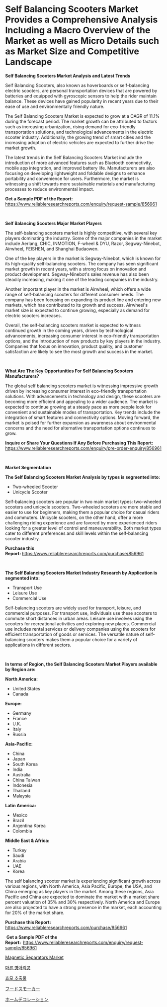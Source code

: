 <p><h1>Self Balancing Scooters Market Provides a Comprehensive Analysis Including a Macro Overview of the Market as well as Micro Details such as Market Size and Competitive Landscape</h1></p><p><strong>Self Balancing Scooters Market Analysis and Latest Trends</strong></p>
<p><p>Self Balancing Scooters, also known as hoverboards or self-balancing electric scooters, are personal transportation devices that are powered by batteries and equipped with gyroscopic sensors to help the rider maintain balance. These devices have gained popularity in recent years due to their ease of use and environmentally friendly nature.</p><p>The Self Balancing Scooters Market is expected to grow at a CAGR of 11.1% during the forecast period. The market growth can be attributed to factors such as increasing urbanization, rising demand for eco-friendly transportation solutions, and technological advancements in the electric scooter industry. Additionally, the growing trend of smart cities and the increasing adoption of electric vehicles are expected to further drive the market growth.</p><p>The latest trends in the Self Balancing Scooters Market include the introduction of more advanced features such as Bluetooth connectivity, mobile app integration, and improved battery life. Manufacturers are also focusing on developing lightweight and foldable designs to enhance portability and convenience for users. Furthermore, the market is witnessing a shift towards more sustainable materials and manufacturing processes to reduce environmental impact.</p></p>
<p><strong>Get a Sample PDF of the Report:&nbsp;</strong> <a href="https://www.reliableresearchreports.com/enquiry/request-sample/856961">https://www.reliableresearchreports.com/enquiry/request-sample/856961</a></p>
<p>&nbsp;</p>
<p><strong>Self Balancing Scooters Major Market Players</strong></p>
<p><p>The self-balancing scooters market is highly competitive, with several key players dominating the industry. Some of the major companies in the market include Aerlang, CHIC, INMOTION, F-wheel & DYU, Razor, Segway-Ninebot, Airwheel, FEISHEN, and Shanghai Budaowen.</p><p>One of the key players in the market is Segway-Ninebot, which is known for its high-quality self-balancing scooters. The company has seen significant market growth in recent years, with a strong focus on innovation and product development. Segway-Ninebot's sales revenue has also been steadily increasing, making it one of the leading companies in the industry.</p><p>Another important player in the market is Airwheel, which offers a wide range of self-balancing scooters for different consumer needs. The company has been focusing on expanding its product line and entering new markets, which has contributed to its growth and success. Airwheel's market size is expected to continue growing, especially as demand for electric scooters increases.</p><p>Overall, the self-balancing scooters market is expected to witness continued growth in the coming years, driven by technological advancements, increasing consumer interest in eco-friendly transportation options, and the introduction of new products by key players in the industry. Companies that focus on innovation, product quality, and customer satisfaction are likely to see the most growth and success in the market.</p></p>
<p>&nbsp;</p>
<p><strong>What Are The Key Opportunities For Self Balancing Scooters Manufacturers?</strong></p>
<p><p>The global self balancing scooters market is witnessing impressive growth driven by increasing consumer interest in eco-friendly transportation solutions. With advancements in technology and design, these scooters are becoming more efficient and appealing to a wider audience. The market is expected to continue growing at a steady pace as more people look for convenient and sustainable modes of transportation. Key trends include the integration of smart features and connectivity options. Moving forward, the market is poised for further expansion as awareness about environmental concerns and the need for alternative transportation options continues to grow.</p></p>
<p><strong>Inquire or Share Your Questions If Any Before Purchasing This Report:</strong> <a href="https://www.reliableresearchreports.com/enquiry/pre-order-enquiry/856961">https://www.reliableresearchreports.com/enquiry/pre-order-enquiry/856961</a></p>
<p>&nbsp;</p>
<p><strong>Market Segmentation</strong></p>
<p><strong>The Self Balancing Scooters Market Analysis by types is segmented into:</strong></p>
<p><ul><li>Two-wheeled Scooter</li><li>Unicycle Scooter</li></ul></p>
<p><p>Self-balancing scooters are popular in two main market types: two-wheeled scooters and unicycle scooters. Two-wheeled scooters are more stable and easier to use for beginners, making them a popular choice for casual riders and commuters. Unicycle scooters, on the other hand, offer a more challenging riding experience and are favored by more experienced riders looking for a greater level of control and maneuverability. Both market types cater to different preferences and skill levels within the self-balancing scooter industry.</p></p>
<p><strong>Purchase this Report:&nbsp;</strong><a href="https://www.reliableresearchreports.com/purchase/856961">https://www.reliableresearchreports.com/purchase/856961</a></p>
<p>&nbsp;</p>
<p><strong>The Self Balancing Scooters Market Industry Research by Application is segmented into:</strong></p>
<p><ul><li>Transport Use</li><li>Leisure Use</li><li>Commercial Use</li></ul></p>
<p><p>Self-balancing scooters are widely used for transport, leisure, and commercial purposes. For transport use, individuals use these scooters to commute short distances in urban areas. Leisure use involves using the scooters for recreational activities and exploring new places. Commercial use includes rental services or delivery companies using the scooters for efficient transportation of goods or services. The versatile nature of self-balancing scooters makes them a popular choice for a variety of applications in different sectors.</p></p>
<p>&nbsp;</p>
<p><strong>In terms of Region, the Self Balancing Scooters Market Players available by Region are:</strong></p>
<p>
    <p> <strong> North America: </strong>
        <ul>
            <li>United States</li>
            <li>Canada</li>
        </ul>
        </p> 
    <p> <strong> Europe: </strong>
        <ul>
            <li>Germany</li>
            <li>France</li>
            <li>U.K.</li>
            <li>Italy</li>
            <li>Russia</li>
        </ul>
        </p> 
    <p> <strong> Asia-Pacific: </strong>
        <ul>
            <li>China</li>
            <li>Japan</li>
            <li>South Korea</li>
            <li>India</li>
            <li>Australia</li>
            <li>China Taiwan</li>
            <li>Indonesia</li>
            <li>Thailand</li>
            <li>Malaysia</li>
        </ul>
        </p> 
    <p> <strong> Latin America: </strong>
        <ul>
            <li>Mexico</li>
            <li>Brazil</li>
            <li>Argentina Korea</li>
            <li>Colombia</li>
        </ul>
        </p> 
    <p> <strong> Middle East & Africa: </strong>
        <ul>
            <li>Turkey</li>
            <li>Saudi</li>
            <li>Arabia</li>
            <li>UAE</li>
            <li>Korea</li>
        </ul>
    </p>
    </p>
<p><p>The self balancing scooter market is experiencing significant growth across various regions, with North America, Asia Pacific, Europe, the USA, and China emerging as key players in the market. Among these regions, Asia Pacific and China are expected to dominate the market with a market share percent valuation of 35% and 30% respectively. North America and Europe are also projected to have a strong presence in the market, each accounting for 20% of the market share.</p></p>
<p><strong>Purchase this Report: </strong><a href="https://www.reliableresearchreports.com/purchase/856961">https://www.reliableresearchreports.com/purchase/856961</a></p>
<p>&nbsp;<strong>Get a Sample PDF of the Report:&nbsp;&nbsp;</strong><a href="https://www.reliableresearchreports.com/enquiry/request-sample/856961">https://www.reliableresearchreports.com/enquiry/request-sample/856961</a></p>
<p><strong></strong></p>
<p><p><a href="https://issuu.com/reportprime-2/docs/magnetic-separators-market-size-2030.pptx">Magnetic Separators Market</a></p><p><a href="https://medium.com/@tyrelvezina0vc2ayv1ss8syx/%EA%B1%B4%EC%9E%90-%EB%B0%A4-%EC%8B%9C%EC%9E%A5-%EC%A1%B0%EC%82%AC-%EB%B3%B4%EA%B3%A0%EC%84%9C-%EA%B7%B8-%EC%97%AD%EC%82%AC-%EB%B0%8F-2024%EB%85%84%EB%B6%80%ED%84%B0-2031%EB%85%84%EA%B9%8C%EC%A7%80%EC%9D%98-%EC%98%88%EC%B8%A1-9e76b7993640">마른 병아리콩</a></p><p><a href="https://github.com/trmesnao7959541/Market-Research-Report-List-1/blob/main/2195949187736.md">효모 추출물</a></p><p><a href="https://medium.com/@gracielawharr/%E9%A3%9F%E5%93%81%E3%82%B9%E3%83%A2%E3%83%BC%E3%82%AB%E3%83%BC%E3%83%9E%E3%83%BC%E3%82%B1%E3%83%83%E3%83%88%E3%81%AF%E5%B8%82%E5%A0%B4%E3%82%B7%E3%82%A7%E3%82%A2-%E5%B8%82%E5%A0%B4%E3%83%88%E3%83%AC%E3%83%B3%E3%83%89-%E5%B8%82%E5%A0%B4%E6%88%90%E9%95%B7%E3%81%AB%E9%96%A2%E3%81%99%E3%82%8B%E6%83%85%E5%A0%B1%E3%82%92%E6%8F%90%E4%BE%9B%E3%81%97%E3%81%BE%E3%81%99-b114e4e75500?postPublishedType=initial">フードスモーカー</a></p><p><a href="https://github.com/xnljig2898992/Market-Research-Report-List-1/blob/main/8687410187801.md">ホームデコレーション</a></p></p>